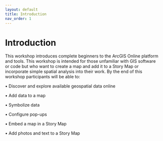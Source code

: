 ```yaml
---
layout: default
title: Introduction
nav_order: 1
---
```


# Introduction
This workshop introduces complete beginners to the ArcGIS Online platform and tools. This workshop is intended for those unfamiliar with GIS software or code but who want to create a map and add it to a Story Map or incorporate simple spatial analysis into their work. By the end of this workshop participants will be able to:

•	Discover and explore available geospatial data online

•	Add data to a map 

•	Symbolize data

•	Configure pop-ups

•	Embed a map in a Story Map

•	Add photos and text to a Story Map

